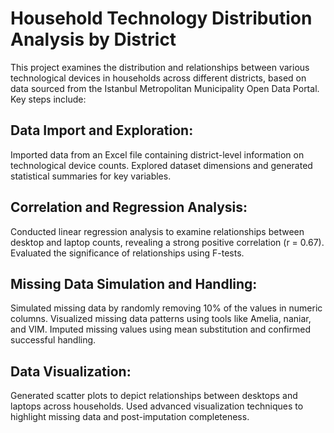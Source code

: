 # Household Technology Distribution Analysis by District

This project examines the distribution and relationships between various technological devices in households across different districts, based on data sourced from the Istanbul Metropolitan Municipality Open Data Portal. Key steps include:

## Data Import and Exploration:

Imported data from an Excel file containing district-level information on technological device counts.
Explored dataset dimensions and generated statistical summaries for key variables.
## Correlation and Regression Analysis:

Conducted linear regression analysis to examine relationships between desktop and laptop counts, revealing a strong positive correlation (r = 0.67).
Evaluated the significance of relationships using F-tests.
## Missing Data Simulation and Handling:

Simulated missing data by randomly removing 10% of the values in numeric columns.
Visualized missing data patterns using tools like Amelia, naniar, and VIM.
Imputed missing values using mean substitution and confirmed successful handling.
## Data Visualization:

Generated scatter plots to depict relationships between desktops and laptops across households.
Used advanced visualization techniques to highlight missing data and post-imputation completeness.
